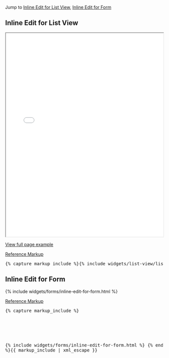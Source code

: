 <p>Jump to <a href="#example-code-1">Inline Edit for List View</a>, <a href="#example-code-2">Inline Edit for Form</a></p>
<h2 id="example-code-1">Inline Edit for List View</h2>
<div class="example-pf">
  <iframe src="{{site.baseurl}}/pattern-library/content-views/list-view/list-view-inline-edit.html" width="100%" height="650px;" scrolling="no" seamless></iframe>
</div>
<p><a href="{{site.baseurl}}/pattern-library/content-views/list-view/list-view-inline-edit.html" target="_blank">View full page example</a></p>
<p class="reference-markup"><a class="collapse-toggle" data-toggle="collapse" aria-expanded="true" aria-controls="markup-1" href="#markup-1">Reference Markup</a></p>
<div class="collapse in" id="markup-1">
<pre class="prettyprint">{% capture markup_include %}{% include widgets/list-view/list-view-page-inline-edit.html %}{% endcapture %}{{ markup_include | xml_escape }}</pre>
</div>
<h2 id="example-code-2">Inline Edit for Form</h2>
<div class="example-pf">
  {% include widgets/forms/inline-edit-for-form.html %}
</div>
<p class="reference-markup"><a class="collapse-toggle" data-toggle="collapse" aria-expanded="true" aria-controls="markup-2" href="#markup-2">Reference Markup</a></p>
<div class="collapse in" id="markup-2">
<pre class="prettyprint">{% capture markup_include %}
<script src="https://cdnjs.cloudflare.com/ajax/libs/moment.js/2.20.1/moment.min.js"></script>
<script src="components/bootstrap-datepicker/dist/esm/bootstrap-datepicker.js"></script>
<script src="components/patternfly-bootstrap-combobox/js/bootstrap-combobox.js"></script>
<script src="components/bootstrap-select/dist/esm/bootstrap-select.js"></script>

{% include widgets/forms/inline-edit-for-form.html %}
{% endcapture %}{{ markup_include | xml_escape }}</pre>
</div>
